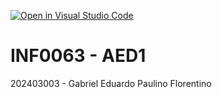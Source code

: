 [![Open in Visual Studio Code](https://classroom.github.com/assets/open-in-vscode-2e0aaae1b6195c2367325f4f02e2d04e9abb55f0b24a779b69b11b9e10269abc.svg)](https://classroom.github.com/online_ide?assignment_repo_id=17224757&assignment_repo_type=AssignmentRepo)
# INF0063 - AED1

202403003 - Gabriel Eduardo Paulino Florentino
